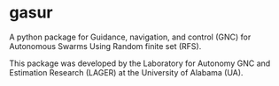 # gasur
A python package for Guidance, navigation, and control (GNC) for Autonomous Swarms Using Random finite set (RFS). 

This package was developed by the Laboratory for Autonomy GNC and Estimation Research (LAGER) at the University of Alabama (UA).

